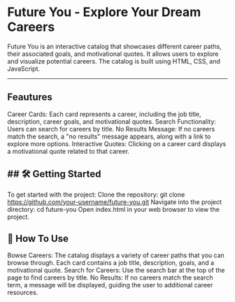 # Future You - Explore Your Dream Careers

Future You is an interactive catalog that showcases different career paths, their associated goals, and motivational quotes. It allows users to explore  and visualize potential careers. The catalog is built using HTML, CSS, and JavaScript.

---

## Feautures

Career Cards: Each card represents a career, including the job title, description, career goals, and motivational quotes.
Search Functionality: Users can search for careers by title.
No Results Message: If no careers match the search, a "no results" message appears, along with a link to explore more options.
Interactive Quotes: Clicking on a career card displays a motivational quote related to that career.

## ## 🛠️ Getting Started
To get started with the project:
Clone the repository:
git clone https://github.com/your-username/future-you.git
Navigate into the project directory:
cd future-you
Open index.html in your web browser to view the project.

## 🚀 How To Use

Bowse Careers: The catalog displays a variety of career paths that you can browse through. Each card contains a job title, description, goals, and a motivational quote.
Search for Careers: Use the search bar at the top of the page to find careers by title.
No Results: If no careers match the search term, a message will be displayed, guiding the user to additional career resources.
